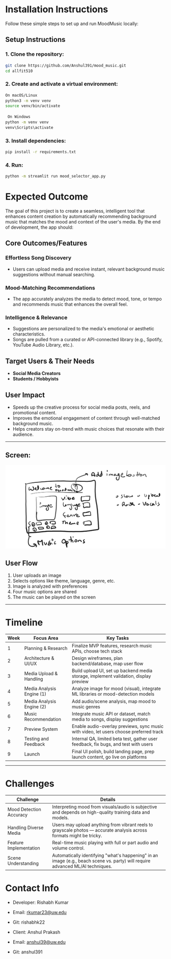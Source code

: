 # Installation Instructions

Follow these simple steps to set up and run MoodMusic locally:


## Setup Instructions

### 1. Clone the repository:
```bash
git clone https://github.com/Anshul391/mood_music.git
cd allfit510
```

### 2. Create and activate a virtual environment:
```bash
On macOS/Linux
python3 -m venv venv
source venv/bin/activate

 On Windows
python -m venv venv
venv\Scripts\activate
```

### 3. Install dependencies:
```bash
pip install -r requirements.txt
```
### 4. Run:
```bash
python -m streamlit run mood_selector_app.py
```

# Expected Outcome

The goal of this project is to create a seamless, intelligent tool that enhances content creation by automatically recommending background music that matches the mood and context of the user's media. By the end of development, the app should:

## Core Outcomes/Features

### Effortless Song Discovery
- Users can upload media and receive instant, relevant background music suggestions without manual searching.

### Mood-Matching Recommendations
- The app accurately analyzes the media to detect mood, tone, or tempo and recommends music that enhances the overall feel.

### Intelligence & Relevance
- Suggestions are personalized to the media's emotional or aesthetic characteristics.
- Songs are pulled from a curated or API-connected library (e.g., Spotify, YouTube Audio Library, etc.).

## Target Users & Their Needs

- **Social Media Creators**
- **Students / Hobbyists**

## User Impact

- Speeds up the creative process for social media posts, reels, and promotional content.
- Improves the emotional engagement of content through well-matched background music.
- Helps creators stay on-trend with music choices that resonate with their audience.

---

## Screen:
![Mood Music UI](https://raw.githubusercontent.com/Anshul391/mood_music/main/MoodMusic1.png)


## User Flow

1. User uploads an image  
2. Selects options like theme, language, genre, etc.  
3. Image is analyzed with preferences  
4. Four music options are shared  
5. The music can be played on the screen  

---

# Timeline

| Week | Focus Area                | Key Tasks                                                                 |
|------|---------------------------|---------------------------------------------------------------------------|
| 1    | Planning & Research       | Finalize MVP features, research music APIs, choose tech stack             |
| 2    | Architecture & UI/UX     | Design wireframes, plan backend/database, map user flow                   |
| 3    | Media Upload & Handling  | Build upload UI, set up backend media storage, implement validation, display preview |
| 4    | Media Analysis Engine (1) | Analyze image for mood (visual), integrate ML libraries or mood-detection models |
| 5    | Media Analysis Engine (2) | Add audio/scene analysis, map mood to music genres                        |
| 6    | Music Recommendation      | Integrate music API or dataset, match media to songs, display suggestions |
| 7    | Preview System            | Enable audio-overlay previews, sync music with video, let users choose preferred track |
| 8    | Testing and Feedback      | Internal QA, limited beta test, gather user feedback, fix bugs, and test with users |
| 9    | Launch                    | Final UI polish, build landing page, prep launch content, go live on platforms |

---

# Challenges

| Challenge                | Details                                                                 |
|-------------------------|-------------------------------------------------------------------------|
| Mood Detection Accuracy | Interpreting mood from visuals/audio is subjective and depends on high-quality training data and models. |
| Handling Diverse Media  | Users may upload anything from vibrant reels to grayscale photos — accurate analysis across formats might be tricky. |
| Feature Implementation  | Real-time music playing with full or part audio and volume control.     |
| Scene Understanding     | Automatically identifying "what's happening" in an image (e.g., beach scene vs. party) will require advanced ML/AI techniques. |


# Contact Info
- Developer: Rishabh Kumar
- Email: rkumar23@uw.edu
- Git: rishabhk22

- Client: Anshul Prakash
- Email: anshul39@uw.edu
- Git: anshul391
